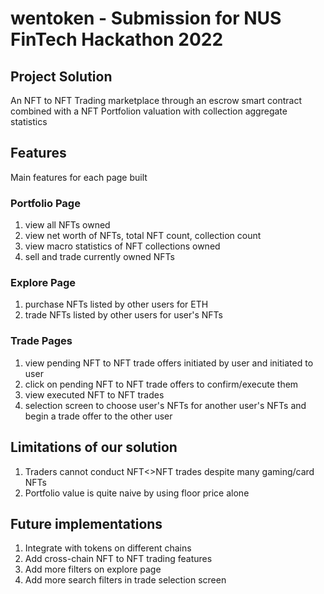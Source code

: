 # wentoken - Submission for NUS FinTech Hackathon 2022

## Project Solution

An NFT to NFT Trading marketplace through an escrow smart contract combined with a NFT Portfolion valuation with collection aggregate statistics

## Features

Main features for each page built

### Portfolio Page

1. view all NFTs owned
2. view net worth of NFTs, total NFT count, collection count
3. view macro statistics of NFT collections owned
4. sell and trade currently owned NFTs

### Explore Page

1. purchase NFTs listed by other users for ETH
2. trade NFTs listed by other users for user's NFTs

### Trade Pages

1. view pending NFT to NFT trade offers initiated by user and initiated to user
2. click on pending NFT to NFT trade offers to confirm/execute them
3. view executed NFT to NFT trades
4. selection screen to choose user's NFTs for another user's NFTs and begin a trade offer to the other user

## Limitations of our solution

1. Traders cannot conduct NFT<>NFT trades despite many gaming/card NFTs
2. Portfolio value is quite naive by using floor price alone

## Future implementations

1. Integrate with tokens on different chains
2. Add cross-chain NFT to NFT trading features
3. Add more filters on explore page
4. Add more search filters in trade selection screen
